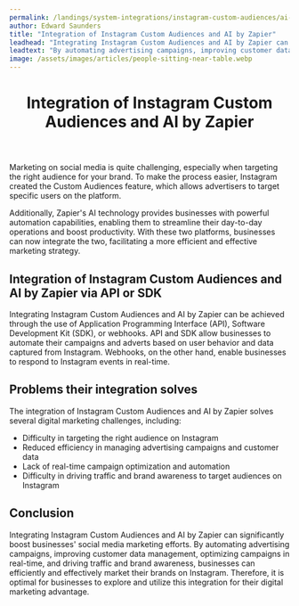 ```yaml
---
permalink: /landings/system-integrations/instagram-custom-audiences/ai-by-zapier
author: Edward Saunders
title: "Integration of Instagram Custom Audiences and AI by Zapier"
leadhead: "Integrating Instagram Custom Audiences and AI by Zapier can significantly boost businesses' social media marketing efforts"
leadtext: "By automating advertising campaigns, improving customer data management, optimizing campaigns in real-time, and driving traffic and brand awareness, businesses can efficiently and effectively market their brands on Instagram. Therefore, it is optimal for businesses to explore and utilize this integration for their digital marketing advantage."
image: /assets/images/articles/people-sitting-near-table.webp
---
```

<div class="arttext">	<header>
		<h1>Integration of Instagram Custom Audiences and AI by Zapier</h1>
	</header>
	<section>
		<p>Marketing on social media is quite challenging, especially when targeting the right audience for your brand. To make the process easier, Instagram created the Custom Audiences feature, which allows advertisers to target specific users on the platform.</p>
		<p>Additionally, Zapier's AI technology provides businesses with powerful automation capabilities, enabling them to streamline their day-to-day operations and boost productivity. With these two platforms, businesses can now integrate the two, facilitating a more efficient and effective marketing strategy.</p>
		<h2>Integration of Instagram Custom Audiences and AI by Zapier via API or SDK</h2>
		<p>Integrating Instagram Custom Audiences and AI by Zapier can be achieved through the use of Application Programming Interface (API), Software Development Kit (SDK), or webhooks. API and SDK allow businesses to automate their campaigns and adverts based on user behavior and data captured from Instagram. Webhooks, on the other hand, enable businesses to respond to Instagram events in real-time.</p>
		<h2>Problems their integration solves</h2>
		<p>The integration of Instagram Custom Audiences and AI by Zapier solves several digital marketing challenges, including:</p>
		<ul>
			<li>Difficulty in targeting the right audience on Instagram</li>
			<li>Reduced efficiency in managing advertising campaigns and customer data</li>
			<li>Lack of real-time campaign optimization and automation</li>
			<li>Difficulty in driving traffic and brand awareness to target audiences on Instagram</li>
		</ul>
		<h2>Conclusion</h2>
		<p>Integrating Instagram Custom Audiences and AI by Zapier can significantly boost businesses' social media marketing efforts. By automating advertising campaigns, improving customer data management, optimizing campaigns in real-time, and driving traffic and brand awareness, businesses can efficiently and effectively market their brands on Instagram. Therefore, it is optimal for businesses to explore and utilize this integration for their digital marketing advantage.</p>
	</section>
</div>